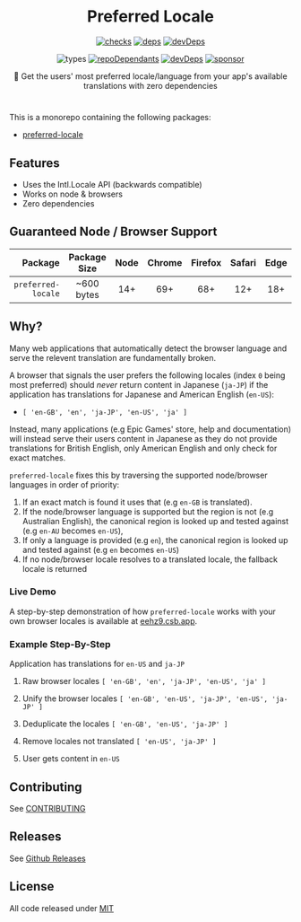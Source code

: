 <h1 align=center>Preferred Locale</h1>

<p align=center>
  <a href="https://github.com/wopian/preferred-locale/actions"><img alt=checks src="https://flat.badgen.net/github/checks/wopian/preferred-locale"></a>
  <a href="https://david-dm.org/wopian/preferred-locale?path=packages/preferred-locale"><img alt=deps src=https://flat.badgen.net/david/dep/wopian/preferred-locale/packages/preferred-locale></a>
  <a href=https://david-dm.org/wopian/preferred-locale?type=dev><img alt=devDeps src=https://flat.badgen.net/david/dev/wopian/preferred-locale></a>
</p>

<p align=center>
  <img alt=types src='https://flat.badgen.net/npm/types/preferred-locale'>
  <a href=https://github.com/wopian/preferred-locale/network/dependents><img alt=repoDependants src=https://flat.badgen.net/github/dependents-repo/wopian/preferred-locale></a>
  <a href=https://github.com/wopian/preferred-locale/graphs/contributors><img alt=devDeps src=https://flat.badgen.net/github/contributors/wopian/preferred-locale></a>
  <a href=https://github.com/sponsors/wopian><img alt=sponsor src='https://flat.badgen.net/badge/sponsor/%E2%9D%A4/pink?icon=github'></a>
</p>

<p align=center>🎌 Get the users' most preferred locale/language from your app's available translations with zero dependencies</p>

#

This is a monorepo containing the following packages:

- [preferred-locale]

## Features

- Uses the Intl.Locale API (backwards compatible)
- Works on node & browsers
- Zero dependencies

## Guaranteed Node / Browser Support

| Package            | Package<br>Size | Node | Chrome | Firefox | Safari | Edge |
| -----------------: | :-------------: | :--: | :----: | :-----: | :----: | :--: |
| `preferred-locale` | ~600 bytes      | 14+  | 69+    | 68+     | 12+    | 18+  |

## Why?

Many web applications that automatically detect the browser language and serve the relevent translation are fundamentally broken.

A browser that signals the user prefers the following locales (index `0` being most preferred) should *never* return content in Japanese (`ja-JP`) if the application has translations for Japanese and American English (`en-US`):

- `[ 'en-GB', 'en', 'ja-JP', 'en-US', 'ja' ]`

Instead, many applications (e.g Epic Games' store, help and documentation) will instead serve their users content in Japanese as they do not provide translations for British English, only American English and only check for exact matches.

`preferred-locale` fixes this by traversing the supported node/browser languages in order of priority:

1. If an exact match is found it uses that (e.g `en-GB` is translated).
2. If the node/browser language is supported but the region is not (e.g Australian English), the canonical region is looked up and tested against (e.g `en-AU` becomes `en-US`),
3. If only a language is provided (e.g `en`), the canonical region is looked up and tested against (e.g `en` becomes `en-US`)
4. If no node/browser locale resolves to a translated locale, the fallback locale is returned

### Live Demo

A step-by-step demonstration of how `preferred-locale` works with your own browser locales is available at [eehz9.csb.app](https://eehz9.csb.app).

### Example Step-By-Step

Application has translations for `en-US` and `ja-JP`

1. Raw browser locales `[ 'en-GB', 'en', 'ja-JP', 'en-US', 'ja' ]`

2. Unify the browser locales `[ 'en-GB', 'en-US', 'ja-JP', 'en-US', 'ja-JP' ]`

3. Deduplicate the locales `[ 'en-GB', 'en-US', 'ja-JP' ]`

4. Remove locales not translated `[ 'en-US', 'ja-JP' ]`

5. User gets content in `en-US`

## Contributing

See [CONTRIBUTING]

## Releases

See [Github Releases]

## License

All code released under [MIT]

[preferred-locale]:https://github.com/wopian/preferred-locale/tree/master/packages/preferred-locale

[github releases]: https://github.com/wopian/preferred-locale/releases

[contributing]: https://github.com/wopian/preferred-locale/blob/master/CONTRIBUTING.md

[mit]: https://github.com/wopian/preferred-locale/blob/master/LICENSE.md
